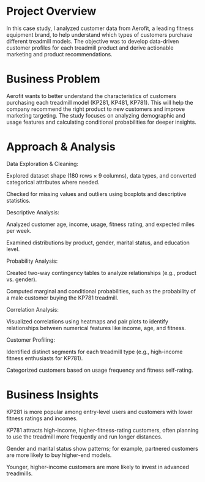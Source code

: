 # Project Overview
In this case study, I analyzed customer data from Aerofit, a leading fitness equipment brand, to help understand which types of customers purchase different treadmill models. The objective was to develop data-driven customer profiles for each treadmill product and derive actionable marketing and product recommendations.

# Business Problem

Aerofit wants to better understand the characteristics of customers purchasing each treadmill model (KP281, KP481, KP781). This will help the company recommend the right product to new customers and improve marketing targeting. The study focuses on analyzing demographic and usage features and calculating conditional probabilities for deeper insights.

# Approach & Analysis

Data Exploration & Cleaning:

Explored dataset shape (180 rows × 9 columns), data types, and converted categorical attributes where needed.

Checked for missing values and outliers using boxplots and descriptive statistics.

Descriptive Analysis:

Analyzed customer age, income, usage, fitness rating, and expected miles per week.

Examined distributions by product, gender, marital status, and education level.

Probability Analysis:

Created two-way contingency tables to analyze relationships (e.g., product vs. gender).

Computed marginal and conditional probabilities, such as the probability of a male customer buying the KP781 treadmill.

Correlation Analysis:

Visualized correlations using heatmaps and pair plots to identify relationships between numerical features like income, age, and fitness.

Customer Profiling:

Identified distinct segments for each treadmill type (e.g., high-income fitness enthusiasts for KP781).

Categorized customers based on usage frequency and fitness self-rating.

# Business Insights

KP281 is more popular among entry-level users and customers with lower fitness ratings and incomes.

KP781 attracts high-income, higher-fitness-rating customers, often planning to use the treadmill more frequently and run longer distances.

Gender and marital status show patterns; for example, partnered customers are more likely to buy higher-end models.

Younger, higher-income customers are more likely to invest in advanced treadmills.
